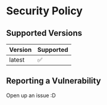 # Security Policy

## Supported Versions

| Version | Supported          |
| ------- | ------------------ |
| latest   | :white_check_mark: |

## Reporting a Vulnerability

Open up an issue :D
